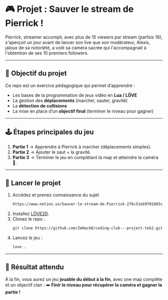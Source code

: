 # 🎮 Projet : Sauver le stream de Pierrick !

Pierrick, streamer accompli, avec plus de 15 viewers par stream (parfois 16),
s'aperçoit un jour avant de lancer son live que son modérateur, Alexis, jaloux de sa notoriété,
a volé sa caméra sacrée qui l'accompagnait à l'obtention de ses 10 premiers followers.

---

## 📌 Objectif du projet
Ce repo est un exercice pédagogique qui permet d’apprendre :
- Les bases de la programmation de jeux vidéo en **Lua / LÖVE**
- La gestion des **déplacements** (marcher, sauter, gravité)
- La **détection de collisions**
- La mise en place d’un **objectif final** (terminer le niveau pour gagner)

---

## 🕹️ Étapes principales du jeu
1. **Partie 1** → Apprendre à Pierrick à marcher (déplacements simples).
2. **Partie 2** → Ajouter le saut + la gravité.
3. **Partie 3** → Terminer le jeu en complétant la map et atteindre la caméra 🎯.

---

## 🚀 Lancer le projet
1. Accédez et prenez connaissance du sujet
   ```bash
   https://www.notion.so/Sauver-le-stream-de-Pierrick-276c51eb9701803c893aead2b5284921
   ```
2. Installez [LÖVE2D](https://love2d.org/).
3. Clonez le repo :
   ```bash
   git clone https://github.com/ZeHack0/coding-club---project-tek2.git
   ```
4. Lancez le jeu :
   ```bash
   love .
   ```

---

## 🎉 Résultat attendu
À la fin, vous aurez un jeu **jouable du début à la fin**, avec une map complète et un objectif clair :
➡️ **Finir le niveau pour récupérer la caméra et gagner la partie !**
